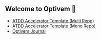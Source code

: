 ## Welcome to Optivem 👋

<!--

**Here are some ideas to get you started:**

🙋‍♀️ A short introduction - what is your organization all about?
🌈 Contribution guidelines - how can the community get involved?
👩‍💻 Useful resources - where can the community find your docs? Is there anything else the community should know?
🍿 Fun facts - what does your team eat for breakfast?
🧙 Remember, you can do mighty things with the power of [Markdown](https://docs.github.com/github/writing-on-github/getting-started-with-writing-and-formatting-on-github/basic-writing-and-formatting-syntax)
-->

- [ATDD Accelerator Template (Multi Repo)](https://github.com/optivem/atdd-accelerator-template-multi-repo)
- [ATDD Accelerator Template (Mono Repo)](https://github.com/optivem/atdd-accelerator-template-mono-repo)
- [Optivem Journal](https://journal.optivem.com/)

